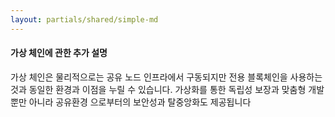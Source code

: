 ```yaml
---
layout: partials/shared/simple-md
---
```


#### 가상 체인에 관한 추가 설명

가상 체인은 물리적으로는 공유 노드 인프라에서 구동되지만 전용 블록체인을 사용하는 것과 동일한 환경과 이점을 누릴 수 있습니다. 가상화를 통한 독립성 보장과 맞춤형 개발 뿐만 아니라 공유환경 으로부터의 보안성과 탈중앙화도 제공됩니다
